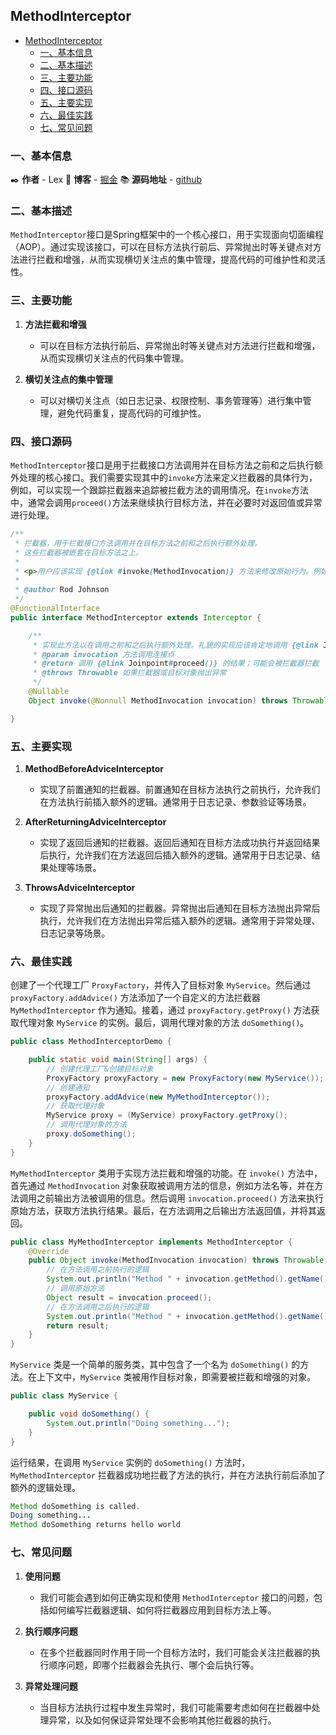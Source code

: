 ## MethodInterceptor
- [MethodInterceptor](#methodinterceptor)
  - [一、基本信息](#一基本信息)
  - [二、基本描述](#二基本描述)
  - [三、主要功能](#三主要功能)
  - [四、接口源码](#四接口源码)
  - [五、主要实现](#五主要实现)
  - [六、最佳实践](#六最佳实践)
  - [七、常见问题](#七常见问题)



### 一、基本信息

✒️ **作者** - Lex 📝 **博客** - [掘金](https://juejin.cn/user/4251135018533068/posts) 📚 **源码地址** - [github](https://github.com/xuchengsheng/spring-reading)

### 二、基本描述

`MethodInterceptor`接口是Spring框架中的一个核心接口，用于实现面向切面编程（AOP）。通过实现该接口，可以在目标方法执行前后、异常抛出时等关键点对方法进行拦截和增强，从而实现横切关注点的集中管理，提高代码的可维护性和灵活性。

### 三、主要功能

1. **方法拦截和增强** 

   + 可以在目标方法执行前后、异常抛出时等关键点对方法进行拦截和增强，从而实现横切关注点的代码集中管理。

2. **横切关注点的集中管理**

   + 可以对横切关注点（如日志记录、权限控制、事务管理等）进行集中管理，避免代码重复，提高代码的可维护性。

### 四、接口源码

`MethodInterceptor`接口是用于拦截接口方法调用并在目标方法之前和之后执行额外处理的核心接口。我们需要实现其中的`invoke`方法来定义拦截器的具体行为，例如，可以实现一个跟踪拦截器来追踪被拦截方法的调用情况。在`invoke`方法中，通常会调用`proceed()`方法来继续执行目标方法，并在必要时对返回值或异常进行处理。

```java
/**
 * 拦截器，用于拦截接口方法调用并在目标方法之前和之后执行额外处理。
 * 这些拦截器被嵌套在目标方法之上。
 *
 * <p>用户应该实现 {@link #invoke(MethodInvocation)} 方法来修改原始行为。例如，以下类实现了一个跟踪拦截器（跟踪所有被拦截方法的调用）：
 *
 * @author Rod Johnson
 */
@FunctionalInterface
public interface MethodInterceptor extends Interceptor {

    /**
     * 实现此方法以在调用之前和之后执行额外处理。礼貌的实现应该肯定地调用 {@link Joinpoint#proceed()}。
     * @param invocation 方法调用连接点
     * @return 调用 {@link Joinpoint#proceed()} 的结果；可能会被拦截器拦截
     * @throws Throwable 如果拦截器或目标对象抛出异常
     */
    @Nullable
    Object invoke(@Nonnull MethodInvocation invocation) throws Throwable;

}
```

### 五、主要实现

1. **MethodBeforeAdviceInterceptor** 

   + 实现了前置通知的拦截器。前置通知在目标方法执行之前执行，允许我们在方法执行前插入额外的逻辑。通常用于日志记录、参数验证等场景。
   
2. **AfterReturningAdviceInterceptor** 

   + 实现了返回后通知的拦截器。返回后通知在目标方法成功执行并返回结果后执行，允许我们在方法返回后插入额外的逻辑。通常用于日志记录、结果处理等场景。
   
3. **ThrowsAdviceInterceptor** 
   + 实现了异常抛出后通知的拦截器。异常抛出后通知在目标方法抛出异常后执行，允许我们在方法抛出异常后插入额外的逻辑。通常用于异常处理、日志记录等场景。


### 六、最佳实践

创建了一个代理工厂 `ProxyFactory`，并传入了目标对象 `MyService`。然后通过 `proxyFactory.addAdvice()` 方法添加了一个自定义的方法拦截器 `MyMethodInterceptor` 作为通知。接着，通过 `proxyFactory.getProxy()` 方法获取代理对象 `MyService` 的实例。最后，调用代理对象的方法 `doSomething()`。

```java
public class MethodInterceptorDemo {

    public static void main(String[] args) {
        // 创建代理工厂&创建目标对象
        ProxyFactory proxyFactory = new ProxyFactory(new MyService());
        // 创建通知
        proxyFactory.addAdvice(new MyMethodInterceptor());
        // 获取代理对象
        MyService proxy = (MyService) proxyFactory.getProxy();
        // 调用代理对象的方法
        proxy.doSomething();
    }
}
```

`MyMethodInterceptor` 类用于实现方法拦截和增强的功能。在 `invoke()` 方法中，首先通过 `MethodInvocation` 对象获取被调用方法的信息，例如方法名等，并在方法调用之前输出方法被调用的信息。然后调用 `invocation.proceed()` 方法来执行原始方法，获取方法执行结果。最后，在方法调用之后输出方法返回值，并将其返回。

```java
public class MyMethodInterceptor implements MethodInterceptor {
    @Override
    public Object invoke(MethodInvocation invocation) throws Throwable {
        // 在方法调用之前执行的逻辑
        System.out.println("Method " + invocation.getMethod().getName() + " is called.");
        // 调用原始方法
        Object result = invocation.proceed();
        // 在方法调用之后执行的逻辑
        System.out.println("Method " + invocation.getMethod().getName() + " returns " + result);
        return result;
    }
}
```

`MyService` 类是一个简单的服务类，其中包含了一个名为 `doSomething()` 的方法。在上下文中，`MyService` 类被用作目标对象，即需要被拦截和增强的对象。

```java
public class MyService {

    public void doSomething() {
        System.out.println("Doing something...");
    }
}
```

运行结果，在调用 `MyService` 实例的 `doSomething()` 方法时，`MyMethodInterceptor` 拦截器成功地拦截了方法的执行，并在方法执行前后添加了额外的逻辑处理。

```java
Method doSomething is called.
Doing something...
Method doSomething returns hello world
```

### 七、常见问题

1. **使用问题** 

   + 我们可能会遇到如何正确实现和使用 `MethodInterceptor` 接口的问题，包括如何编写拦截器逻辑、如何将拦截器应用到目标方法上等。

2. **执行顺序问题** 

   + 在多个拦截器同时作用于同一个目标方法时，我们可能会关注拦截器的执行顺序问题，即哪个拦截器会先执行、哪个会后执行等。

3. **异常处理问题** 

   + 当目标方法执行过程中发生异常时，我们可能需要考虑如何在拦截器中处理异常，以及如何保证异常处理不会影响其他拦截器的执行。